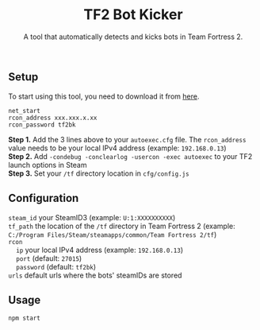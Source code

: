 <h1 align="center">TF2 Bot Kicker</h1>
<p align="center">A tool that automatically detects and kicks bots in Team Fortress 2.</p><br/>

## Setup

To start using this tool, you need to download it from [here](https://github.com/brunolepis/tf2-bot-kicker/archive/refs/heads/master.zip).

```
net_start
rcon_address xxx.xxx.x.xx
rcon_password tf2bk
```

**Step 1.** Add the 3 lines above to your `autoexec.cfg` file. The `rcon_address` value needs to be your local IPv4 address (example: `192.168.0.13`)\
**Step 2.** Add `-condebug -conclearlog -usercon -exec autoexec` to your TF2 launch options in Steam\
**Step 3.** Set your `/tf` directory location in `cfg/config.js`

## Configuration

`steam_id` your SteamID3 (example: `U:1:XXXXXXXXXX`)\
`tf_path` the location of the `/tf` directory in Team Fortress 2 (example: `C:/Program Files/Steam/steamapps/common/Team Fortress 2/tf`)\
`rcon`\
&nbsp;&nbsp;&nbsp;&nbsp;`ip` your local IPv4 address (example: `192.168.0.13`)\
&nbsp;&nbsp;&nbsp;&nbsp;`port` (default: `27015`)\
&nbsp;&nbsp;&nbsp;&nbsp;`password` (default: `tf2bk`)\
`urls` default urls where the bots' steamIDs are stored

## Usage

```
npm start
```
